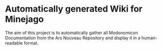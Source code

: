 # Automatically generated Wiki for Minejago

The aim of this project is to automatically gather all Modonomicon Documentation from the Ars Nouveau Repository
and display it in a human-readable format.
